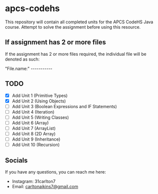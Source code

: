 # apcs-codehs
This repository will contain all completed units for the APCS CodeHS Java course. Attempt to solve the assignment before using this resource.

## If assignment has 2 or more files
If the assignment has 2 or more files required, the individual file will be denoted as such:

"File.name:"
_-_-_-_-_-_-_-_-_-_-_-_

## TODO
- [X] Add Unit 1 (Primitive Types)
- [X] Add Unit 2 (Using Objects)
- [ ] Add Unit 3 (Boolean Expressions and IF Statements)
- [ ] Add Unit 4 (Iteration)
- [ ] Add Unit 5 (Writing Classes)
- [ ] Add Unit 6 (Array)
- [ ] Add Unit 7 (ArrayList)
- [ ] Add Unit 8 (2D Array)
- [ ] Add Unit 9 (Inheritance)
- [ ] Add Unit 10 (Recursion)

## Socials
If you have any questions, you can reach me here:

- Instagram: 31carlton7
- Email: carltonaikins7@gmail.com
